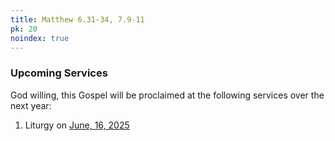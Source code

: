 ```yaml
---
title: Matthew 6.31-34, 7.9-11
pk: 20
noindex: true
---
```


### Upcoming Services

God willing, this Gospel will be proclaimed at the following services over the next year:


1. Liturgy on [June, 16, 2025](https://orthocal.info/readings/gregorian/2025/06/16/)
